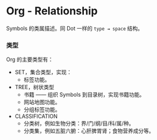 # Org - Relationship

Symbols 的类属描述。同 Dot 一样的 `type ⇥ space` 结构。

### 类型

Org 的主要类型有：

* SET，集合类型，实现：
  * 标签功能。
* TREE，树状类型
  * 书籍 —— 组织 Symbols 到目录树，实现书籍功能。
  * 网站地图功能。
  * 分组标签功能。
* CLASSIFICATION
  * 分类树，例如生物分类：界/门/纲/目/科/属/种。
  * 分类集，例如五脏六腑：心肝脾胃肾；食物营养成分等。



